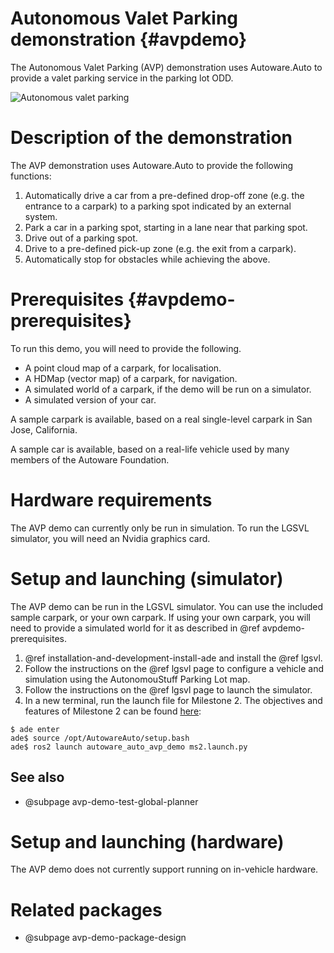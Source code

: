 Autonomous Valet Parking demonstration {#avpdemo}
=================================================

The Autonomous Valet Parking (AVP) demonstration uses Autoware.Auto to provide a valet parking service in the parking lot ODD.

![Autonomous valet parking](images/valet_parking.jpeg)

# Description of the demonstration

The AVP demonstration uses Autoware.Auto to provide the following functions:

1. Automatically drive a car from a pre-defined drop-off zone (e.g. the entrance to a carpark) to a
   parking spot indicated by an external system.
2. Park a car in a parking spot, starting in a lane near that parking spot.
3. Drive out of a parking spot.
4. Drive to a pre-defined pick-up zone (e.g. the exit from a carpark).
5. Automatically stop for obstacles while achieving the above.


# Prerequisites {#avpdemo-prerequisites}

To run this demo, you will need to provide the following.

- A point cloud map of a carpark, for localisation.
- A HDMap (vector map) of a carpark, for navigation.
- A simulated world of a carpark, if the demo will be run on a simulator.
- A simulated version of your car.

A sample carpark is available, based on a real single-level carpark in San Jose, California.

A sample car is available, based on a real-life vehicle used by many members of the Autoware Foundation.


# Hardware requirements

The AVP demo can currently only be run in simulation.
To run the LGSVL simulator, you will need an Nvidia graphics card.


# Setup and launching (simulator)

The AVP demo can be run in the LGSVL simulator.
You can use the included sample carpark, or your own carpark.
If using your own carpark, you will need to provide a simulated world for it as described in @ref avpdemo-prerequisites.

1. @ref installation-and-development-install-ade and install the @ref lgsvl.
2. Follow the instructions on the @ref lgsvl page to configure a vehicle and simulation using the AutonomouStuff Parking Lot map.
3. Follow the instructions on the @ref lgsvl page to launch the simulator.
4. In a new terminal, run the launch file for Milestone 2.
The objectives and features of Milestone 2 can be found [here](https://gitlab.com/autowarefoundation/autoware.auto/AutowareAuto/-/milestones/24):
```console
$ ade enter
ade$ source /opt/AutowareAuto/setup.bash
ade$ ros2 launch autoware_auto_avp_demo ms2.launch.py
```

## See also

- @subpage avp-demo-test-global-planner

# Setup and launching (hardware)

The AVP demo does not currently support running on in-vehicle hardware.


# Related packages

- @subpage avp-demo-package-design
